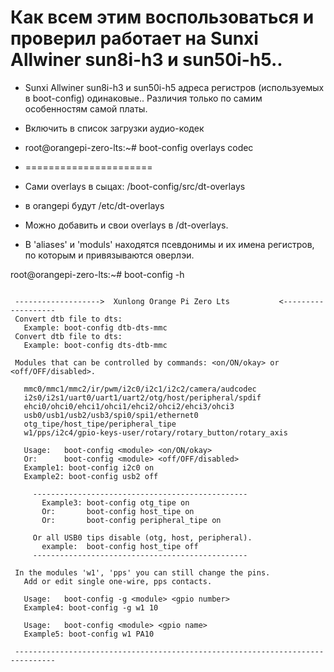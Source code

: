 
# Как всем этим воспользоваться и проверил работает на Sunxi Allwiner sun8i-h3 и sun50i-h5..
- Sunxi Allwiner sun8i-h3 и sun50i-h5 адреса регистров (используемых в boot-config) одинаковые.. Различия только по самим особенностям самой платы.
- Включить в список загрузки аудио-кодек
- root@orangepi-zero-lts:~# boot-config overlays codec
- ======================
- Сами overlays в сыцах: /boot-config/src/dt-overlays
- в orangepi будут /etc/dt-overlays
- Можно добавить и свои overlays в /dt-overlays.

- B 'aliases' и 'moduls' находятся псевдонимы и их имена регистров, по которым и привязываются оверлэи.

root@orangepi-zero-lts:~# boot-config -h
```

 ------------------->  Xunlong Orange Pi Zero Lts           <-------------------
 Convert dtb file to dts:
   Example: boot-config dtb-dts-mmc
 Convert dtb file to dts:
   Example: boot-config dts-dtb-mmc

 Modules that can be controlled by commands: <on/ON/okay> or <off/OFF/disabled>.

   mmc0/mmc1/mmc2/ir/pwm/i2c0/i2c1/i2c2/camera/audcodec
   i2s0/i2s1/uart0/uart1/uart2/otg/host/peripheral/spdif
   ehci0/ohci0/ehci1/ohci1/ehci2/ohci2/ehci3/ohci3
   usb0/usb1/usb2/usb3/spi0/spi1/ethernet0
   otg_tipe/host_tipe/peripheral_tipe
   w1/pps/i2c4/gpio-keys-user/rotary/rotary_button/rotary_axis

   Usage:   boot-config <module> <on/ON/okay>
   Or:      boot-config <module> <off/OFF/disabled>
   Example1: boot-config i2c0 on
   Example2: boot-config usb2 off

     ------------------------------------------------
       Example3: boot-config otg_tipe on
       Or:       boot-config host_tipe on
       Or:       boot-config peripheral_tipe on

     Or all USB0 tips disable (otg, host, peripheral).
       example:  boot-config host_tipe off
     ------------------------------------------------

 In the modules 'w1', 'pps' you can still change the pins.
   Add or edit single one-wire, pps contacts.

   Usage:   boot-config -g <module> <gpio number>
   Example4: boot-config -g w1 10

   Usage:   boot-config <module> <gpio name>
   Example5: boot-config w1 PA10

 -------------------------------------------------------------------------------
```

